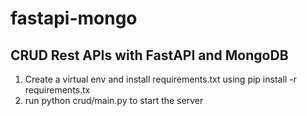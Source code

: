 # fastapi-mongo
CRUD Rest APIs with FastAPI and MongoDB
-----------------------------------------
1. Create a virtual env and install requirements.txt using pip install -r requirements.tx
2. run python crud/main.py to start the server